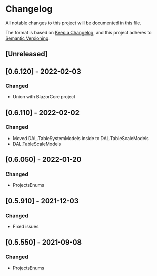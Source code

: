 # Changelog
All notable changes to this project will be documented in this file.

The format is based on [Keep a Changelog](https://keepachangelog.com/en/1.0.0/),
and this project adheres to [Semantic Versioning](https://semver.org/spec/v2.0.0.html).

## [Unreleased]

## [0.6.120] - 2022-02-03
### Changed
- Union with BlazorCore project

## [0.6.110] - 2022-02-02
### Changed
- Moved DAL.TableSystemModels inside to DAL.TableScaleModels
- DAL.TableScaleModels

## [0.6.050] - 2022-01-20
### Changed
- ProjectsEnums

## [0.5.910] - 2021-12-03
### Changed
- Fixed issues

## [0.5.550] - 2021-09-08
### Changed
- ProjectsEnums
